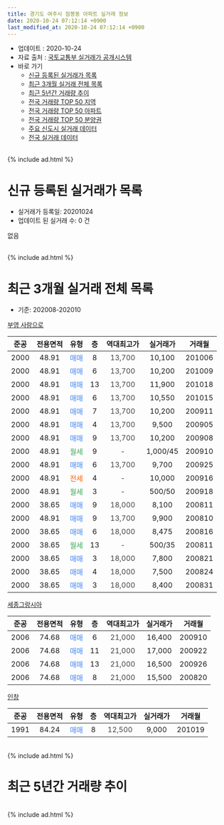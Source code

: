 ```yaml
---
title: 경기도 여주시 점봉동 아파트 실거래 정보
date: 2020-10-24 07:12:14 +0900
last_modified_at: 2020-10-24 07:12:14 +0900
---
```


* 업데이트 : 2020-10-24
* 자료 출처 : [국토교통부 실거래가 공개시스템](http://rt.molit.go.kr)
* 바로 가기
    * [신규 등록된 실거래가 목록](#신규-등록된-실거래가-목록)
    * [최근 3개월 실거래 전체 목록](#최근-3개월-실거래-전체-목록)
    * [최근 5년간 거래량 추이](#최근-5년간-거래량-추이)
    * [전국 거래량 TOP 50 지역](https://inasie.github.io/apt-trade-info/최근-3개월-전국에서-가장-거래가-많이-발생한-지역)
    * [전국 거래량 TOP 50 아파트](https://inasie.github.io/apt-trade-info/최근-3개월-전국에서-가장-거래가-많이-발생한-아파트)
    * [전국 거래량 TOP 50 분양권](https://inasie.github.io/apt-trade-info/최근-3개월-전국에서-가장-거래가-많이-발생한-분양권)
    * [주요 신도시 실거래 데이터](https://inasie.github.io/apt-trade-info/주요-신도시)
    * [전국 실거래 데이터](https://inasie.github.io/apt-trade-info/전국)
<br>
{% include ad.html %}
<br>

# 신규 등록된 실거래가 목록
* 실거래가 등록일: 20201024
* 업데이트 된 실거래 수: 0 건

없음

<br>
{% include ad.html %}
<br>

# 최근 3개월 실거래 전체 목록
* 기준: 202008-202010


[부영 사랑으로](https://search.naver.com/search.naver?query=%EA%B2%BD%EA%B8%B0%EB%8F%84+%EC%97%AC%EC%A3%BC%EC%8B%9C+%EC%A0%90%EB%B4%89%EB%8F%99+%EB%B6%80%EC%98%81+%EC%82%AC%EB%9E%91%EC%9C%BC%EB%A1%9C)

|준공|전용면적|유형|층|역대최고가|실거래가|거래월|
|:---:|:---:|:---:|:---:|:---:|:---:|:---:|
|2000|48.91|<span style="color:#4285f3">매매</span>|8|<span style="color:#444444">13,700</span>|10,100|201006|
|2000|48.91|<span style="color:#4285f3">매매</span>|6|<span style="color:#444444">13,700</span>|10,200|201009|
|2000|48.91|<span style="color:#4285f3">매매</span>|13|<span style="color:#444444">13,700</span>|11,900|201018|
|2000|48.91|<span style="color:#4285f3">매매</span>|6|<span style="color:#444444">13,700</span>|10,550|201015|
|2000|48.91|<span style="color:#4285f3">매매</span>|7|<span style="color:#444444">13,700</span>|10,200|200911|
|2000|48.91|<span style="color:#4285f3">매매</span>|4|<span style="color:#444444">13,700</span>|9,500|200905|
|2000|48.91|<span style="color:#4285f3">매매</span>|9|<span style="color:#444444">13,700</span>|10,200|200908|
|2000|48.91|<span style="color:#34a853">월세</span>|9|<span style="color:#444444">-</span>|1,000/45|200910|
|2000|48.91|<span style="color:#4285f3">매매</span>|6|<span style="color:#444444">13,700</span>|9,700|200925|
|2000|48.91|<span style="color:#ff5a00">전세</span>|4|<span style="color:#444444">-</span>|10,000|200916|
|2000|48.91|<span style="color:#34a853">월세</span>|3|<span style="color:#444444">-</span>|500/50|200918|
|2000|38.65|<span style="color:#4285f3">매매</span>|9|<span style="color:#444444">18,000</span>|8,100|200811|
|2000|48.91|<span style="color:#4285f3">매매</span>|9|<span style="color:#444444">13,700</span>|9,900|200810|
|2000|38.65|<span style="color:#4285f3">매매</span>|6|<span style="color:#444444">18,000</span>|8,475|200816|
|2000|38.65|<span style="color:#34a853">월세</span>|13|<span style="color:#444444">-</span>|500/35|200811|
|2000|38.65|<span style="color:#4285f3">매매</span>|3|<span style="color:#444444">18,000</span>|7,800|200821|
|2000|38.65|<span style="color:#4285f3">매매</span>|4|<span style="color:#444444">18,000</span>|7,500|200824|
|2000|38.65|<span style="color:#4285f3">매매</span>|3|<span style="color:#444444">18,000</span>|8,400|200831|

[세종그랑시아](https://search.naver.com/search.naver?query=%EA%B2%BD%EA%B8%B0%EB%8F%84+%EC%97%AC%EC%A3%BC%EC%8B%9C+%EC%A0%90%EB%B4%89%EB%8F%99+%EC%84%B8%EC%A2%85%EA%B7%B8%EB%9E%91%EC%8B%9C%EC%95%84)

|준공|전용면적|유형|층|역대최고가|실거래가|거래월|
|:---:|:---:|:---:|:---:|:---:|:---:|:---:|
|2006|74.68|<span style="color:#4285f3">매매</span>|6|<span style="color:#444444">21,000</span>|16,400|200910|
|2006|74.68|<span style="color:#4285f3">매매</span>|11|<span style="color:#444444">21,000</span>|17,000|200922|
|2006|74.68|<span style="color:#4285f3">매매</span>|13|<span style="color:#444444">21,000</span>|16,500|200926|
|2006|74.68|<span style="color:#4285f3">매매</span>|8|<span style="color:#444444">21,000</span>|15,500|200820|

[인창](https://search.naver.com/search.naver?query=%EA%B2%BD%EA%B8%B0%EB%8F%84+%EC%97%AC%EC%A3%BC%EC%8B%9C+%EC%A0%90%EB%B4%89%EB%8F%99+%EC%9D%B8%EC%B0%BD)

|준공|전용면적|유형|층|역대최고가|실거래가|거래월|
|:---:|:---:|:---:|:---:|:---:|:---:|:---:|
|1991|84.24|<span style="color:#4285f3">매매</span>|8|<span style="color:#444444">12,500</span>|9,000|201019|


<br>
{% include ad.html %}
<br>

# 최근 5년간 거래량 추이


<div style="width:100%;">
    <canvas id="deal_progress" height="200"></canvas>
</div>

<script>
new Chart(document.getElementById("deal_progress"), {
    type: 'line',
    data: {
        labels: ['201510','201511','201512','201601','201602','201603','201604','201605','201606','201607','201608','201609','201610','201611','201612','201701','201702','201703','201704','201705','201706','201707','201708','201709','201710','201711','201712','201801','201802','201803','201804','201805','201806','201807','201808','201809','201810','201811','201812','201901','201902','201903','201904','201905','201906','201907','201908','201909','201910','201911','201912','202001','202002','202003','202004','202005','202006','202007','202008','202009','202010'],
        datasets: [{
            label: '매매',
            pointRadius: 1,
            data: [11, 13, 9, 8, 10, 12, 18, 11, 8, 7, 8, 11, 8, 2, 4, 5, 5, 11, 10, 6, 8, 5, 2, 5, 7, 7, 6, 7, 2, 9, 7, 6, 7, 6, 1, 5, 5, 6, 4, 4, 7, 2, 6, 4, 4, 7, 6, 4, 7, 4, 8, 6, 5, 7, 6, 1, 7, 7, 7, 7, 5],
            borderColor: "rgba(255, 201, 14, 1)",
            backgroundColor: "rgba(255, 201, 14, 0.5)",
            fill: false,
            lineTension: 0
        },{
            label: '전월세',
            pointRadius: 1,
            data: [8, 5, 8, 8, 4, 9, 4, 6, 5, 3, 3, 4, 4, 9, 4, 1, 5, 2, 4, 5, 3, 0, 4, 2, 5, 3, 5, 9, 4, 3, 3, 6, 1, 3, 4, 3, 6, 7, 6, 12, 9, 9, 1, 8, 7, 9, 7, 7, 8, 2, 3, 3, 11, 3, 6, 5, 5, 9, 1, 3, 0],
            borderColor: "rgba(0, 141, 185, 1)",
            backgroundColor: "rgba(0, 141, 185, 0.5)",
            fill: false,
            lineTension: 0
        }
        ]
    },
    options: {
        responsive: true,
        title: {
            display: false
        },
        tooltips: {
            mode: 'index',
            intersect: false
        },
        hover: {
            mode: 'nearest',
            intersect: true
        },
        scales: {
            xAxes: [{
                display: true,
                scaleLabel: {
                    display: true,
                    labelString: '년/월'
                }
            }],
            yAxes: [{
                display: true,
                ticks: {
                    suggestedMin: 0,
                },
                scaleLabel: {
                    display: true,
                    labelString: '실거래 수'
                }
            }]
        }
    }
});

</script>


<br>
{% include ad.html %}
<br>

